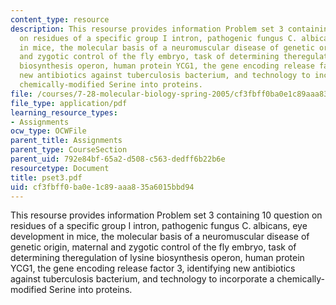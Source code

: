 ```yaml
---
content_type: resource
description: This resourse provides information Problem set 3 containing 10 question
  on residues of a specific group I intron, pathogenic fungus C. albicans, eye development
  in mice, the molecular basis of a neuromuscular disease of genetic origin, maternal
  and zygotic control of the fly embryo, task of determining theregulation of lysine
  biosynthesis operon, human protein YCG1, the gene encoding release factor 3, identifying
  new antibiotics against tuberculosis bacterium, and technology to incorporate a
  chemically-modified Serine into proteins.
file: /courses/7-28-molecular-biology-spring-2005/cf3fbff0ba0e1c89aaa835a6015bbd94_pset3.pdf
file_type: application/pdf
learning_resource_types:
- Assignments
ocw_type: OCWFile
parent_title: Assignments
parent_type: CourseSection
parent_uid: 792e84bf-65a2-d508-c563-dedff6b22b6e
resourcetype: Document
title: pset3.pdf
uid: cf3fbff0-ba0e-1c89-aaa8-35a6015bbd94
---
```

This resourse provides information Problem set 3 containing 10 question on residues of a specific group I intron, pathogenic fungus C. albicans, eye development in mice, the molecular basis of a neuromuscular disease of genetic origin, maternal and zygotic control of the fly embryo, task of determining theregulation of lysine biosynthesis operon, human protein YCG1, the gene encoding release factor 3, identifying new antibiotics against tuberculosis bacterium, and technology to incorporate a chemically-modified Serine into proteins.

